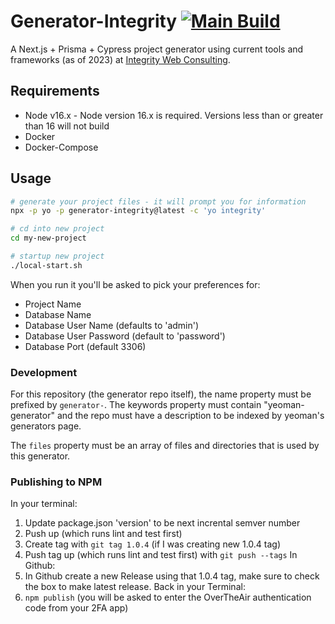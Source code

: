 Generator-Integrity [![Main Build](https://github.com/bpkennedy/generator-integrity/actions/workflows/main.yml/badge.svg?branch=main)](https://github.com/bpkennedy/generator-integrity/actions?query=workflow)
===================
A Next.js + Prisma + Cypress project generator using current tools and frameworks (as of 2023) at [Integrity Web Consulting](https://www.integrityxd.com/).

## Requirements
* Node v16.x - Node version 16.x is required. Versions less than or greater than 16 will not build
* Docker
* Docker-Compose

## Usage
```bash
# generate your project files - it will prompt you for information
npx -p yo -p generator-integrity@latest -c 'yo integrity'

# cd into new project
cd my-new-project

# startup new project
./local-start.sh
```

When you run it you'll be asked to pick your preferences for:
* Project Name
* Database Name
* Database User Name (defaults to 'admin')
* Database User Password (default to 'password')
* Database Port (default 3306)

### Development
For this repository (the generator repo itself), the name property must be prefixed by `generator-`. The keywords property must contain "yeoman-generator" and the repo must have a description to be indexed by yeoman's generators page.

The `files` property must be an array of files and directories that is used by this generator.

### Publishing to NPM
In your terminal:
1. Update package.json 'version' to be next incrental semver number
2. Push up (which runs lint and test first)
3. Create tag with `git tag 1.0.4` (if I was creating new 1.0.4 tag)
4. Push tag up (which runs lint and test first) with `git push --tags`
In Github:
5. In Github create a new Release using that 1.0.4 tag, make sure to check the box to make latest release.
Back in your Terminal:
6. `npm publish` (you will be asked to enter the OverTheAir authentication code from your 2FA app)

